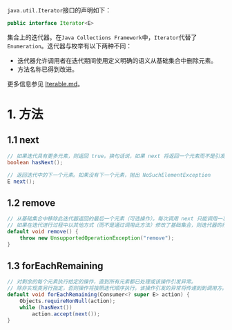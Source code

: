 `java.util.Iterator`接口的声明如下：
```java
public interface Iterator<E>
```
集合上的迭代器。在`Java Collections Framework`中，`Iterator`代替了`Enumeration`。迭代器与枚举有以下两种不同：
 - 迭代器允许调用者在迭代期间使用定义明确的语义从基础集合中删除元素。
 - 方法名称已得到改进。
 
更多信息参见 [Iterable.md][iterable]。

# 1. 方法

## 1.1 next
```java
// 如果迭代具有更多元素，则返回 true。换句话说，如果 next 将返回一个元素而不是引发异常，则返回 true。
boolean hasNext();

// 返回迭代中的下一个元素。如果没有下一个元素，抛出 NoSuchElementException
E next();
```

## 1.2 remove
```java
// 从基础集合中移除此迭代器返回的最后一个元素（可选操作）。每次调用 next 只能调用一次此方法。
// 如果在迭代进行过程中以其他方式（而不是通过调用此方法）修改了基础集合，则迭代器的行为未指定。
default void remove() {
    throw new UnsupportedOperationException("remove");
}
```

## 1.3 forEachRemaining
```java
// 对剩余的每个元素执行给定的操作，直到所有元素都已处理或该操作引发异常。
// 除非实现类另行指定，否则操作将按照迭代顺序执行。该操作引发的异常将传递到到调用方。
default void forEachRemaining(Consumer<? super E> action) {
    Objects.requireNonNull(action);
    while (hasNext())
        action.accept(next());
}
```


[iterable]: ../lang/Iterable.md